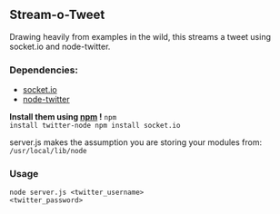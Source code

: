## Stream-o-Tweet ##

Drawing heavily from examples in the wild, this streams a tweet using socket.io and node-twitter.

### Dependencies: ###

- [socket.io](https://github.com/LearnBoost/Socket.IO-node)
- [node-twitter](https://github.com/technoweenie/twitter-node)

__Install them using [npm](https://github.com/isaacs/npm) !__
  <code>npm install twitter-node
        npm install socket.io</code>

server.js makes the assumption you are storing your modules from:
  <code>/usr/local/lib/node</code>
  
### Usage ###

<code>node server.js <twitter_username> <twitter_password> </code>
